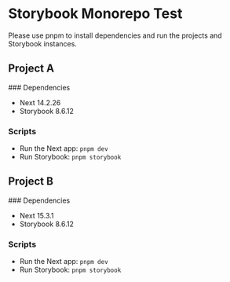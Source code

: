 # Storybook Monorepo Test

Please use pnpm to install dependencies and run the projects and Storybook instances.

## Project A

### Dependencies

- Next 14.2.26
- Storybook 8.6.12

### Scripts

- Run the Next app: `pnpm dev`
- Run Storybook: `pnpm storybook`

## Project B

### Dependencies

- Next 15.3.1
- Storybook 8.6.12

### Scripts

- Run the Next app: `pnpm dev`
- Run Storybook: `pnpm storybook`
